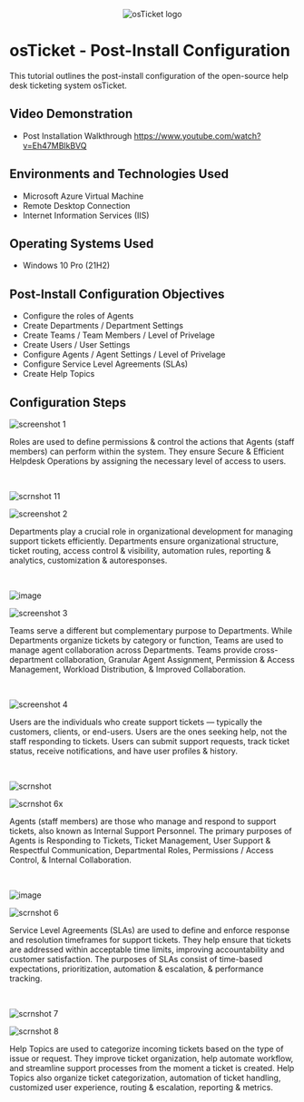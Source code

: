 <p align="center">
<img src="https://i.imgur.com/Clzj7Xs.png" alt="osTicket logo"/>
</p>

<h1>osTicket - Post-Install Configuration</h1>
This tutorial outlines the post-install configuration of the open-source help desk ticketing system osTicket.<br />


<h2>Video Demonstration</h2>

- Post Installation Walkthrough https://www.youtube.com/watch?v=Eh47MBlkBVQ

<h2>Environments and Technologies Used</h2>

- Microsoft Azure Virtual Machine
- Remote Desktop Connection
- Internet Information Services (IIS)

<h2>Operating Systems Used </h2>

- Windows 10 Pro</b> (21H2)

<h2>Post-Install Configuration Objectives</h2>

- Configure the roles of Agents
- Create Departments / Department Settings
- Create Teams / Team Members / Level of Privelage 
- Create Users / User Settings
- Configure Agents / Agent Settings / Level of Privelage
- Configure Service Level Agreements (SLAs)
- Create Help Topics

<h2>Configuration Steps</h2>

<p>

  ![screenshot 1](https://github.com/user-attachments/assets/b7f478cc-4122-4a30-8af0-177a00a910f9)

</p>
<p>
Roles are used to define permissions & control the actions that Agents (staff members) can perform within the system. They ensure Secure & Efficient Helpdesk Operations by assigning the necessary level of access to users. 
</p>
<br />


<p>

 ![scrnshot 11](https://github.com/user-attachments/assets/755843e1-e989-42de-ad2d-41055b36554e)

 ![screenshot 2](https://github.com/user-attachments/assets/9e562f8b-81a9-4bbb-8590-b3423fc2bded)

</p>
<p>
Departments play a crucial role in organizational development for managing support tickets efficiently. Departments ensure organizational structure, ticket routing, access control & visibility, automation rules, reporting & analytics, customization & autoresponses.


</p>
<br />


<p>

 ![image](https://github.com/user-attachments/assets/9f54853d-63cf-44af-86d3-277166906bcc)

 ![screenshot 3](https://github.com/user-attachments/assets/baf3ed2f-f9ba-4156-917f-d88d7dfd8b40)

</p>
<p>
Teams serve a different but complementary purpose to Departments. While Departments organize tickets by category or function, Teams are used to manage agent collaboration across Departments. Teams provide cross-department collaboration, Granular Agent Assignment, Permission & Access Management, Workload Distribution, & Improved Collaboration. 
</p>
<br />


<p>

 ![screenshot 4](https://github.com/user-attachments/assets/75ddf743-5c59-4766-b7ea-e771fdf35aae)

</p>
<p>
Users are the individuals who create support tickets — typically the customers, clients, or end-users. Users are the ones seeking help, not the staff responding to tickets. Users can submit support requests, track ticket status, receive notifications, and have user profiles & history. 


</p>
<br />


<p>

 ![scrnshot](https://github.com/user-attachments/assets/ea3dbdd6-a09a-4022-bd59-c38dea5d4a87)
 
 ![scrnshot 6x](https://github.com/user-attachments/assets/729fe0b5-f22b-444e-aae9-8fe9991737ec)


</p>
<p>
 Agents (staff members) are those who manage and respond to support tickets, also known as Internal Support Personnel. The primary purposes of Agents is Responding to Tickets, Ticket Management, User Support & Respectful Communication, Departmental Roles, Permissions / Access Control, & Internal Collaboration.


</p>
<br />


<p>
 
 ![image](https://github.com/user-attachments/assets/adb7be17-b6f7-43e1-b4c4-cb478cd5c384)

 ![scrnshot 6](https://github.com/user-attachments/assets/d7b567c3-e746-4cfe-aaf6-6b817d455f56)

</p>
<p>
Service Level Agreements (SLAs) are used to define and enforce response and resolution timeframes for support tickets. They help ensure that tickets are addressed within acceptable time limits, improving accountability and customer satisfaction. The purposes of SLAs consist of time-based expectations, prioritization, automation & escalation, & performance tracking.
</p>
<br />


<p>

 ![scrnshot 7](https://github.com/user-attachments/assets/d65cbff6-a567-4d0b-b304-99fcb2a5b9c1)

 ![scrnshot 8](https://github.com/user-attachments/assets/356f3a0f-712f-4427-94d2-7f3d4a0cbc56)


</p>
<p>
 Help Topics are used to categorize incoming tickets based on the type of issue or request. They improve ticket organization, help automate workflow, and streamline support processes from the moment a ticket is created. Help Topics also organize ticket categorization, automation of ticket handling, customized user experience, routing & escalation, reporting & metrics.
</p>
<br />
